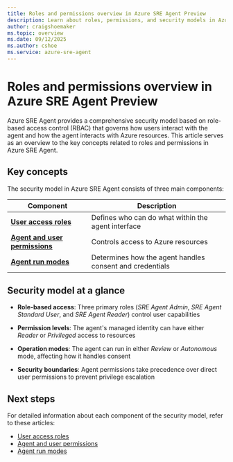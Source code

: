```yaml
---
title: Roles and permissions overview in Azure SRE Agent Preview
description: Learn about roles, permissions, and security models in Azure SRE Agent.
author: craigshoemaker
ms.topic: overview
ms.date: 09/12/2025
ms.author: cshoe
ms.service: azure-sre-agent
---
```


# Roles and permissions overview in Azure SRE Agent Preview

Azure SRE Agent provides a comprehensive security model based on role-based access control (RBAC) that governs how users interact with the agent and how the agent interacts with Azure resources. This article serves as an overview to the key concepts related to roles and permissions in Azure SRE Agent.

## Key concepts

The security model in Azure SRE Agent consists of three main components:

| Component | Description |
|---|---|
| **[User access roles](./user-access-roles.md)** | Defines who can do what within the agent interface |
| **[Agent and user permissions](./agent-user-permissions.md)** | Controls access to Azure resources |
| **[Agent run modes](./agent-actions.md)** | Determines how the agent handles consent and credentials |

## Security model at a glance

- **Role-based access**: Three primary roles (*SRE Agent Admin*, *SRE Agent Standard User*, and *SRE Agent Reader*) control user capabilities

- **Permission levels**: The agent's managed identity can have either *Reader* or *Privileged* access to resources

- **Operation modes**: The agent can run in either *Review* or *Autonomous* mode, affecting how it handles consent

- **Security boundaries**: Agent permissions take precedence over direct user permissions to prevent privilege escalation

## Next steps

For detailed information about each component of the security model, refer to these articles:

- [User access roles](./user-access-roles.md)
- [Agent and user permissions](./agent-user-permissions.md)
- [Agent run modes](./agent-actions.md)
